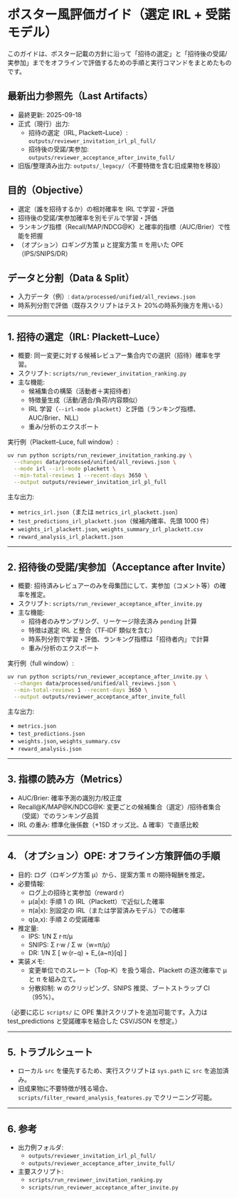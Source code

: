 # ポスター風評価ガイド（選定 IRL + 受諾モデル）

このガイドは、ポスター記載の方針に沿って「招待の選定」と「招待後の受諾/実参加」までをオフラインで評価するための手順と実行コマンドをまとめたものです。

## 最新出力参照先（Last Artifacts）

- 最終更新: 2025-09-18
- 正式（現行）出力:
  - 招待の選定（IRL, Plackett–Luce）: `outputs/reviewer_invitation_irl_pl_full/`
  - 招待後の受諾/実参加: `outputs/reviewer_acceptance_after_invite_full/`
- 旧版/整理済み出力: `outputs/_legacy/`（不要特徴を含む旧成果物を移設）

## 目的（Objective）

- 選定（誰を招待するか）の相対確率を IRL で学習・評価
- 招待後の受諾/実参加確率を別モデルで学習・評価
- ランキング指標（Recall/MAP/NDCG@K）と確率的指標（AUC/Brier）で性能を把握
- （オプション）ロギング方策 μ と提案方策 π を用いた OPE（IPS/SNIPS/DR）

## データと分割（Data & Split）

- 入力データ（例）: `data/processed/unified/all_reviews.json`
- 時系列分割で評価（既存スクリプトはテスト 20%の時系列後方を用いる）

---

## 1. 招待の選定（IRL: Plackett–Luce）

- 概要: 同一変更に対する候補レビュアー集合内での選択（招待）確率を学習。
- スクリプト: `scripts/run_reviewer_invitation_ranking.py`
- 主な機能:
  - 候補集合の構築（活動者＋実招待者）
  - 特徴量生成（活動/適合/負荷/内容類似）
  - IRL 学習（`--irl-mode plackett`）と評価（ランキング指標、AUC/Brier、NLL）
  - 重み/分析のエクスポート

実行例（Plackett–Luce, full window）:

```bash
uv run python scripts/run_reviewer_invitation_ranking.py \
  --changes data/processed/unified/all_reviews.json \
  --mode irl --irl-mode plackett \
  --min-total-reviews 1 --recent-days 3650 \
  --output outputs/reviewer_invitation_irl_pl_full
```

主な出力:

- `metrics_irl.json`（または `metrics_irl_plackett.json`）
- `test_predictions_irl_plackett.json`（候補内確率、先頭 1000 件）
- `weights_irl_plackett.json`, `weights_summary_irl_plackett.csv`
- `reward_analysis_irl_plackett.json`

---

## 2. 招待後の受諾/実参加（Acceptance after Invite）

- 概要: 招待済みレビュアーのみを母集団にして、実参加（コメント等）の確率を推定。
- スクリプト: `scripts/run_reviewer_acceptance_after_invite.py`
- 主な機能:
  - 招待者のみサンプリング、リーケージ除去済み `pending` 計算
  - 特徴は選定 IRL と整合（TF‑IDF 類似を含む）
  - 時系列分割で学習・評価、ランキング指標は「招待者内」で計算
  - 重み/分析のエクスポート

実行例（full window）:

```bash
uv run python scripts/run_reviewer_acceptance_after_invite.py \
  --changes data/processed/unified/all_reviews.json \
  --min-total-reviews 1 --recent-days 3650 \
  --output outputs/reviewer_acceptance_after_invite_full
```

主な出力:

- `metrics.json`
- `test_predictions.json`
- `weights.json`, `weights_summary.csv`
- `reward_analysis.json`

---

## 3. 指標の読み方（Metrics）

- AUC/Brier: 確率予測の識別力/校正度
- Recall@K/MAP@K/NDCG@K: 変更ごとの候補集合（選定）/招待者集合（受諾）でのランキング品質
- IRL の重み: 標準化後係数（+1SD オッズ比、Δ 確率）で直感比較

---

## 4. （オプション）OPE: オフライン方策評価の手順

- 目的: ログ（ロギング方策 μ）から、提案方策 π の期待報酬を推定。
- 必要情報:
  - ログ上の招待と実参加（reward r）
  - μ(a|x): 手順 1 の IRL（Plackett）で近似した確率
  - π(a|x): 別設定の IRL（または学習済みモデル）での確率
  - q(a,x): 手順 2 の受諾確率
- 推定量:
  - IPS: 1/N Σ r·π/μ
  - SNIPS: Σ r·w / Σ w（w=π/μ）
  - DR: 1/N Σ [ w·(r−q) + E\_{a~π}[q] ]
- 実装メモ:
  - 変更単位でのスレート（Top-K）を扱う場合、Plackett の逐次確率で μ と π を組み立て。
  - 分散抑制: w のクリッピング、SNIPS 推奨、ブートストラップ CI（95%）。

（必要に応じ `scripts/` に OPE 集計スクリプトを追加可能です。入力は test_predictions と受諾確率を結合した CSV/JSON を想定。）

---

## 5. トラブルシュート

- ローカル `src` を優先するため、実行スクリプトは `sys.path` に `src` を追加済み。
- 旧成果物に不要特徴が残る場合、`scripts/filter_reward_analysis_features.py` でクリーニング可能。

---

## 6. 参考

- 出力例フォルダ:
  - `outputs/reviewer_invitation_irl_pl_full/`
  - `outputs/reviewer_acceptance_after_invite_full/`
- 主要スクリプト:
  - `scripts/run_reviewer_invitation_ranking.py`
  - `scripts/run_reviewer_acceptance_after_invite.py`
